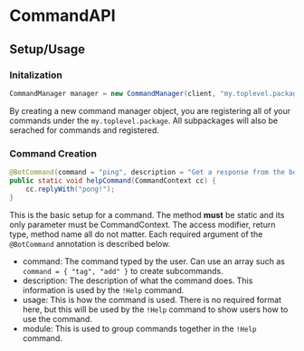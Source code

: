 # CommandAPI

## Setup/Usage
### Initalization
```java
CommandManager manager = new CommandManager(client, "my.toplevel.package");
```
By creating a new command manager object, you are registering all of your commands under the `my.toplevel.package`. All subpackages will also be serached for commands and registered.

### Command Creation
```java
@BotCommand(command = "ping", description = "Get a response from the bot", usage = "ping", module = "Fun Commands")
public static void helpCommand(CommandContext cc) {
    cc.replyWith("pong!");
}
```
This is the basic setup for a command. The method **must** be static and its only parameter must be CommandContext. The access modifier, return type, method name all do not matter. Each required argument of the `@BotCommand` annotation is described below.
 - command: The command typed by the user. Can use an array such as `command = { "tag", "add" }` to create subcommands.
 - description: The description of what the command does. This information is used by the `!Help` command.
 - usage: This is how the command is used. There is no required format here, but this will be used by the `!Help` command to show users how to use the command.
 - module: This is used to group commands together in the `!Help` command.
 
 
